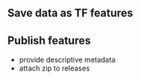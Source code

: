 ## Save data as TF features

## Publish features

*   provide descriptive metadata
*   attach zip to releases

